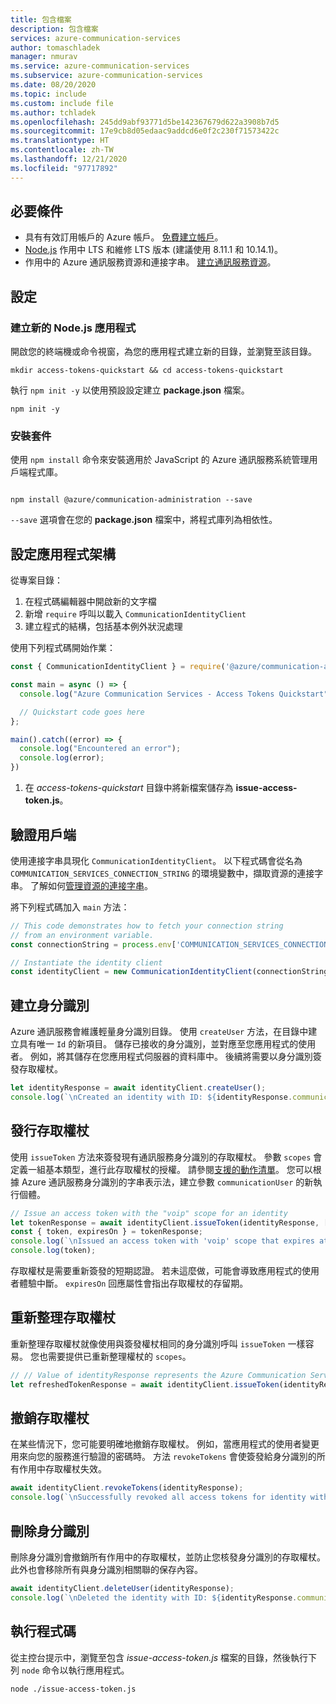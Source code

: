 ```yaml
---
title: 包含檔案
description: 包含檔案
services: azure-communication-services
author: tomaschladek
manager: nmurav
ms.service: azure-communication-services
ms.subservice: azure-communication-services
ms.date: 08/20/2020
ms.topic: include
ms.custom: include file
ms.author: tchladek
ms.openlocfilehash: 245dd9abf93771d5be142367679d622a3908b7d5
ms.sourcegitcommit: 17e9cb8d05edaac9addcd6e0f2c230f71573422c
ms.translationtype: HT
ms.contentlocale: zh-TW
ms.lasthandoff: 12/21/2020
ms.locfileid: "97717892"
---
```

## <a name="prerequisites"></a>必要條件

- 具有有效訂用帳戶的 Azure 帳戶。 [免費建立帳戶](https://azure.microsoft.com/free/?WT.mc_id=A261C142F)。
- [Node.js](https://nodejs.org/) 作用中 LTS 和維修 LTS 版本 (建議使用 8.11.1 和 10.14.1)。
- 作用中的 Azure 通訊服務資源和連接字串。 [建立通訊服務資源](../create-communication-resource.md)。

## <a name="setting-up"></a>設定

### <a name="create-a-new-nodejs-application"></a>建立新的 Node.js 應用程式

開啟您的終端機或命令視窗，為您的應用程式建立新的目錄，並瀏覽至該目錄。

```console
mkdir access-tokens-quickstart && cd access-tokens-quickstart
```

執行 `npm init -y` 以使用預設設定建立 **package.json** 檔案。

```console
npm init -y
```

### <a name="install-the-package"></a>安裝套件

使用 `npm install` 命令來安裝適用於 JavaScript 的 Azure 通訊服務系統管理用戶端程式庫。

```console

npm install @azure/communication-administration --save

```

`--save` 選項會在您的 **package.json** 檔案中，將程式庫列為相依性。

## <a name="set-up-the-app-framework"></a>設定應用程式架構

從專案目錄：

1. 在程式碼編輯器中開啟新的文字檔
1. 新增 `require` 呼叫以載入 `CommunicationIdentityClient`
1. 建立程式的結構，包括基本例外狀況處理

使用下列程式碼開始作業：

```javascript
const { CommunicationIdentityClient } = require('@azure/communication-administration');

const main = async () => {
  console.log("Azure Communication Services - Access Tokens Quickstart")

  // Quickstart code goes here
};

main().catch((error) => {
  console.log("Encountered an error");
  console.log(error);
})
```

1. 在 *access-tokens-quickstart* 目錄中將新檔案儲存為 **issue-access-token.js**。

## <a name="authenticate-the-client"></a>驗證用戶端

使用連接字串具現化 `CommunicationIdentityClient`。 以下程式碼會從名為 `COMMUNICATION_SERVICES_CONNECTION_STRING` 的環境變數中，擷取資源的連接字串。 了解如何[管理資源的連接字串](../create-communication-resource.md#store-your-connection-string)。

將下列程式碼加入 `main` 方法：

```javascript
// This code demonstrates how to fetch your connection string
// from an environment variable.
const connectionString = process.env['COMMUNICATION_SERVICES_CONNECTION_STRING'];

// Instantiate the identity client
const identityClient = new CommunicationIdentityClient(connectionString);
```

## <a name="create-an-identity"></a>建立身分識別

Azure 通訊服務會維護輕量身分識別目錄。 使用 `createUser` 方法，在目錄中建立具有唯一 `Id` 的新項目。 儲存已接收的身分識別，並對應至您應用程式的使用者。 例如，將其儲存在您應用程式伺服器的資料庫中。 後續將需要以身分識別簽發存取權杖。

```javascript
let identityResponse = await identityClient.createUser();
console.log(`\nCreated an identity with ID: ${identityResponse.communicationUserId}`);
```

## <a name="issue-access-tokens"></a>發行存取權杖

使用 `issueToken` 方法來簽發現有通訊服務身分識別的存取權杖。 參數 `scopes` 會定義一組基本類型，進行此存取權杖的授權。 請參閱[支援的動作清單](../../concepts/authentication.md)。 您可以根據 Azure 通訊服務身分識別的字串表示法，建立參數 `communicationUser` 的新執行個體。

```javascript
// Issue an access token with the "voip" scope for an identity
let tokenResponse = await identityClient.issueToken(identityResponse, ["voip"]);
const { token, expiresOn } = tokenResponse;
console.log(`\nIssued an access token with 'voip' scope that expires at ${expiresOn}:`);
console.log(token);
```

存取權杖是需要重新簽發的短期認證。 若未這麼做，可能會導致應用程式的使用者體驗中斷。 `expiresOn` 回應屬性會指出存取權杖的存留期。


## <a name="refresh-access-tokens"></a>重新整理存取權杖

重新整理存取權杖就像使用與簽發權杖相同的身分識別呼叫 `issueToken` 一樣容易。 您也需要提供已重新整理權杖的 `scopes`。 

```javascript
// // Value of identityResponse represents the Azure Communication Services identity stored during identity creation and then used to issue the tokens being refreshed
let refreshedTokenResponse = await identityClient.issueToken(identityResponse, ["voip"]);
```


## <a name="revoke-access-tokens"></a>撤銷存取權杖

在某些情況下，您可能要明確地撤銷存取權杖。 例如，當應用程式的使用者變更用來向您的服務進行驗證的密碼時。 方法 `revokeTokens` 會使簽發給身分識別的所有作用中存取權杖失效。

```javascript  
await identityClient.revokeTokens(identityResponse);
console.log(`\nSuccessfully revoked all access tokens for identity with ID: ${identityResponse.communicationUserId}`);
```

## <a name="delete-an-identity"></a>刪除身分識別

刪除身分識別會撤銷所有作用中的存取權杖，並防止您核發身分識別的存取權杖。 此外也會移除所有與身分識別相關聯的保存內容。

```javascript
await identityClient.deleteUser(identityResponse);
console.log(`\nDeleted the identity with ID: ${identityResponse.communicationUserId}`);
```

## <a name="run-the-code"></a>執行程式碼

從主控台提示中，瀏覽至包含 *issue-access-token.js* 檔案的目錄，然後執行下列 `node` 命令以執行應用程式。

```console
node ./issue-access-token.js
```
